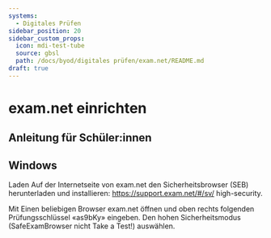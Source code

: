 ```yaml
---
systems:
  - Digitales Prüfen
sidebar_position: 20
sidebar_custom_props:
  icon: mdi-test-tube
  source: gbsl
  path: /docs/byod/digitales prüfen/exam.net/README.md
draft: true
---
```


# exam.net einrichten

## Anleitung für Schüler:innen

## Windows

Laden Auf der Internetseite von exam.net den Sicherheitsbrowser (SEB) herunterladen und installieren:
https://support.exam.net/#/sv/ high-security. 


Mit Einen beliebigen Browser exam.net öffnen und oben rechts folgenden Prüfungsschlüssel «as9bKy» eingeben. Den hohen Sicherheitsmodus (SafeExamBrowser nicht Take a Test!) auswählen.


